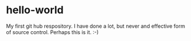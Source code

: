 # hello-world
My first git hub respository. I have done a lot, but never and effective form of source control. Perhaps this is it. :-) 
